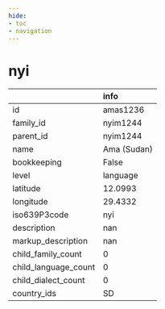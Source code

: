 ```yaml
---
hide:
- toc
- navigation
---
```

# nyi
|                      | info        |
|:---------------------|:------------|
| id                   | amas1236    |
| family_id            | nyim1244    |
| parent_id            | nyim1244    |
| name                 | Ama (Sudan) |
| bookkeeping          | False       |
| level                | language    |
| latitude             | 12.0993     |
| longitude            | 29.4332     |
| iso639P3code         | nyi         |
| description          | nan         |
| markup_description   | nan         |
| child_family_count   | 0           |
| child_language_count | 0           |
| child_dialect_count  | 0           |
| country_ids          | SD          |